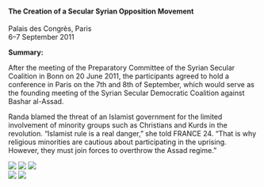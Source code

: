 <h4>The Creation of a Secular Syrian Opposition Movement</h4>

Palais des Congrès, Paris  
6–7 September 2011

<b>Summary:</b>	

After the meeting of the Preparatory Committee of the Syrian Secular Coalition in Bonn on 20 June 2011, the participants agreed to hold a conference in Paris on the 7th and 8th of September, which would serve as the founding meeting of the Syrian Secular Democratic Coalition against Bashar al-Assad.

Randa blamed the threat of an Islamist government for the limited involvement of minority groups such as Christians and Kurds in the revolution. “Islamist rule is a real danger,” she told FRANCE 24. “That is why religious minorities are cautious about participating in the uprising. However, they must join forces to overthrow the Assad regime.”

![](176.JPG)
![](177.JPG)
![](178.JPG)	
![](179.JPG)
![](181.JPG)
<p></p>

